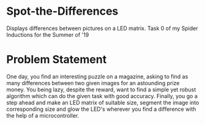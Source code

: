 # Spot-the-Differences
Displays differences between pictures on a LED matrix. 
Task 0 of my Spider Inductions for the Summer of '19

# Problem Statement 
One day, you find an interesting puzzle on a magazine, asking to find as
many differences between two given images for an astounding prize money. You
being lazy, despite the reward, want to find a simple yet robust algorithm which
can do the given task with good accuracy. Finally, you go a step ahead and
make an LED matrix of suitable size, segment the image into corresponding size
and glow the LED's wherever you find a difference with the help of a
microcontroller.